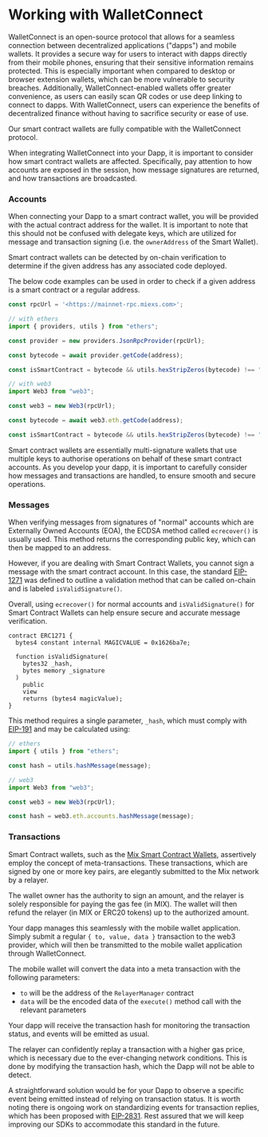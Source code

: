 # Working with WalletConnect

WalletConnect is an open-source protocol that allows for a seamless connection between decentralized applications ("dapps") and mobile wallets. It provides a secure way for users to interact with dapps directly from their mobile phones, ensuring that their sensitive information remains protected. This is especially important when compared to desktop or browser extension wallets, which can be more vulnerable to security breaches. Additionally, WalletConnect-enabled wallets offer greater convenience, as users can easily scan QR codes or use deep linking to connect to dapps. With WalletConnect, users can experience the benefits of decentralized finance without having to sacrifice security or ease of use.

Our smart contract wallets are fully compatible with the WalletConnect protocol.

When integrating WalletConnect into your Dapp, it is important to consider how smart contract wallets are affected. Specifically, pay attention to how accounts are exposed in the session, how message signatures are returned, and how transactions are broadcasted.

### Accounts

When connecting your Dapp to a smart contract wallet, you will be provided with the actual contract address for the wallet. It is important to note that this should not be confused with delegate keys, which are utilized for message and transaction signing (i.e. the `ownerAddress` of the Smart Wallet).

Smart contract wallets can be detected by on-chain verification to determine if the given address has any associated code deployed.

The below code examples can be used in order to check if a given address is a smart contract or a regular address.

```jsx
const rpcUrl = '<https://mainnet-rpc.miexs.com>';

// with ethers
import { providers, utils } from "ethers";

const provider = new providers.JsonRpcProvider(rpcUrl);

const bytecode = await provider.getCode(address);

const isSmartContract = bytecode && utils.hexStripZeros(bytecode) !== "0x";

// with web3
import Web3 from "web3";

const web3 = new Web3(rpcUrl);

const bytecode = await web3.eth.getCode(address);

const isSmartContract = bytecode && utils.hexStripZeros(bytecode) !== "0x";
```

Smart contract wallets are essentially multi-signature wallets that use multiple keys to authorise operations on behalf of these smart contract accounts. As you develop your dapp, it is important to carefully consider how messages and transactions are handled, to ensure smooth and secure operations.

### Messages

When verifying messages from signatures of "normal" accounts which are Externally Owned Accounts (EOA), the ECDSA method called `ecrecover()` is usually used. This method returns the corresponding public key, which can then be mapped to an address.

However, if you are dealing with Smart Contract Wallets, you cannot sign a message with the smart contract account. In this case, the standard [EIP-1271](https://eips.ethereum.org/EIPS/eip-1271) was defined to outline a validation method that can be called on-chain and is labeled `isValidSignature()`.

Overall, using `ecrecover()` for normal accounts and `isValidSignature()` for Smart Contract Wallets can help ensure secure and accurate message verification.

```solidity
contract ERC1271 {
  bytes4 constant internal MAGICVALUE = 0x1626ba7e;

  function isValidSignature(
    bytes32 _hash,
    bytes memory _signature
  )
    public
    view
    returns (bytes4 magicValue);
}
```

This method requires a single parameter, `_hash`, which must comply with [EIP-191](https://eips.ethereum.org/EIPS/eip-191) and may be calculated using:

```jsx
// ethers
import { utils } from "ethers";

const hash = utils.hashMessage(message);

// web3
import Web3 from "web3";

const web3 = new Web3(rpcUrl);

const hash = web3.eth.accounts.hashMessage(message);
```

### Transactions

Smart Contract wallets, such as the [Mix Smart Contract Wallets](https://github.com/chainkloud/fuse-wallet-contracts), assertively employ the concept of meta-transactions. These transactions, which are signed by one or more key pairs, are elegantly submitted to the Mix network by a relayer.

The wallet owner has the authority to sign an amount, and the relayer is solely responsible for paying the gas fee (in MIX). The wallet will then refund the relayer (in MIX or ERC20 tokens) up to the authorized amount.

Your dapp manages this seamlessly with the mobile wallet application. Simply submit a regular `{ to, value, data }` transaction to the web3 provider, which will then be transmitted to the mobile wallet application through WalletConnect.

The mobile wallet will convert the data into a meta transaction with the following parameters:

* `to` will be the address of the `RelayerManager` contract
* `data` will be the encoded data of the `execute()` method call with the relevant parameters

Your dapp will receive the transaction hash for monitoring the transaction status, and events will be emitted as usual.

The relayer can confidently replay a transaction with a higher gas price, which is necessary due to the ever-changing network conditions. This is done by modifying the transaction hash, which the Dapp will not be able to detect.

A straightforward solution would be for your Dapp to observe a specific event being emitted instead of relying on transaction status. It is worth noting there is ongoing work on standardizing events for transaction replies, which has been proposed with [EIP-2831](https://eips.ethereum.org/EIPS/eip-2831). Rest assured that we will keep improving our SDKs to accommodate this standard in the future.
